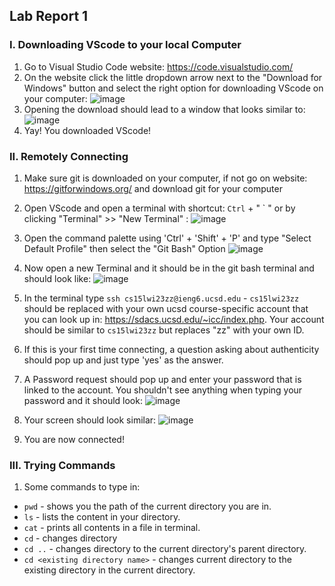 ## Lab Report 1
### I. Downloading VScode to your local Computer
1) Go to Visual Studio Code website: https://code.visualstudio.com/
2) On the website click the little dropdown arrow next to the "Download for Windows" button and select the right option for downloading VScode on your computer:
  ![image](https://user-images.githubusercontent.com/108198218/212444650-1e5607ba-b6d9-48e6-8884-629341686f60.png)
3) Opening the download should lead to a window that looks similar to:
  ![image](https://user-images.githubusercontent.com/108198218/212445020-9bfdaa30-b67b-4335-9191-2277ff634cb8.png)
4) Yay! You downloaded VScode!

### II. Remotely Connecting
  1) Make sure git is downloaded on your computer, if not go on website: https://gitforwindows.org/ and download git for your computer
  2) Open VScode and open a terminal with shortcut: `Ctrl` + " ` " or by clicking "Terminal" >> "New Terminal" :
  ![image](https://user-images.githubusercontent.com/108198218/212520085-a9192d66-8c27-4c2d-ab3d-57b7d0f73127.png)
  3) Open the command palette using 'Ctrl' + 'Shift' + 'P' and type "Select Default Profile" then select the "Git Bash" Option
  ![image](https://user-images.githubusercontent.com/108198218/212520190-25f18dc0-9ae2-4676-9fdd-1beb62e2e2c1.png)
  4) Now open a new Terminal and it should be in the git bash terminal and should look like:
  ![image](https://user-images.githubusercontent.com/108198218/212520265-10365005-2ed0-4c80-87c3-1a9f60c279ea.png)
  5) In the terminal type `ssh cs15lwi23zz@ieng6.ucsd.edu`
    - `cs15lwi23zz` should be replaced with your own ucsd course-specific account that you can look up in: https://sdacs.ucsd.edu/~icc/index.php. Your account should be similar to `cs15lwi23zz` but replaces "zz" with your own ID.
  
  6) If this is your first time connecting, a question asking about authenticity should pop up and just type 'yes' as the answer.
  7) A Password request should pop up and enter your password that is linked to the account. You shouldn't see anything when typing your password and it should look:
![image](https://user-images.githubusercontent.com/108198218/212570404-0a675662-79ca-439b-b95d-18e380d44c80.png)
  8) Your screen should look similar:
![image](https://user-images.githubusercontent.com/108198218/212570640-58305114-137e-4136-9713-8fc4a6c3a9f3.png)
  9) You are now connected!

### III. Trying Commands
  1) Some commands to type in:
  - `pwd` - shows you the path of the current directory you are in.
  - `ls` - lists the content in your directory.
  - `cat` - prints all contents in a file in terminal.
  - `cd` - changes directory
  - `cd ..` - changes directory to the current directory's parent directory.
  - `cd <existing directory name>` - changes current directory to the existing directory in the current directory.
